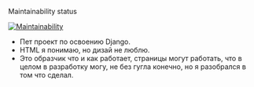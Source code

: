 Maintainability status

[![Maintainability](https://api.codeclimate.com/v1/badges/9cbe52a9b5077426ed3c/maintainability)](https://codeclimate.com/github/DmitriiSushkov/Django-pet-project/maintainability)

* Пет проект по освоению Django.
* HTML я понимаю, но дизай не люблю. 
* Это образчик что и как работает, страницы могут работать, что в целом в разработку могу, не без гугла конечно, но я разобрался в том что сделал. 
